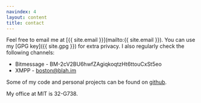 ```yaml
---
navindex: 4
layout: content
title: contact
---
```


Feel free to email me at [{{ site.email }}](mailto:{{ site.email }}).
You can use my [GPG key]({{ site.gpg }}) for extra privacy.
I also regularly check the following channels:

* Bitmessage - BM-2cV2BU6hwfZAgiqkoqtzHt6ttouCxSt5eo
* XMPP - boston@blah.im

Some of my code and personal projects can be found on
[github](http://github.com/bboston7).

My office at MIT is 32-G738.
